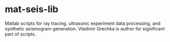 # mat-seis-lib
Matlab scripts for ray tracing, ultrasonic experiment data processing, and synthetic seismogram generation. Vladimir Grechka is author for significant part of scripts.